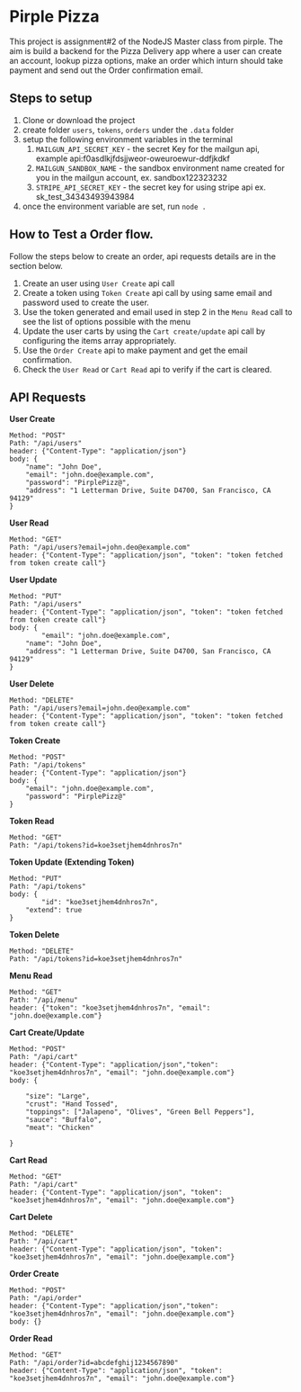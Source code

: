 # Pirple Pizza

This project is assignment#2 of the NodeJS Master class from pirple. The aim is build a backend for the Pizza Delivery app where a user can create an account, lookup pizza options, make an order which inturn should take payment and send out the Order confirmation email.

## Steps to setup

1. Clone or download the project
2. create folder `users`, `tokens`, `orders` under the `.data` folder
3. setup the following environment variables in the terminal
   1. `MAILGUN_API_SECRET_KEY` - the secret Key for the mailgun api, example api:f0asdlkjfdsjjweor-oweuroewur-ddfjkdkf
   2. `MAILGUN_SANDBOX_NAME` - the sandbox environment name created for you in the mailgun account, ex. sandbox122323232
   3. `STRIPE_API_SECRET_KEY` - the secret key for using stripe api ex. sk_test_34343493943984
4. once the environment variable are set, run `node .`

## How to Test a Order flow.

Follow the steps below to create an order, api requests details are in the section below.

1. Create an user using `User Create` api call
2. Create a token using `Token Create` api call by using same email and password used to create the user.
3. Use the token generated and email used in step 2 in the `Menu Read` call to see the list of options possible with the menu
4. Update the user carts by using the `Cart create/update` api call by configuring the items array appropriately.
5. Use the `Order Create` api to make payment and get the email confirmation.
6. Check the `User Read` or `Cart Read` api to verify if the cart is cleared.

## API Requests

**User Create**
```
Method: "POST"
Path: "/api/users"
header: {"Content-Type": "application/json"}
body: {
	"name": "John Doe",
	"email": "john.doe@example.com",
	"password": "PirplePizz@",
	"address": "1 Letterman Drive, Suite D4700, San Francisco, CA 94129"
}
```

**User Read**
```
Method: "GET"
Path: "/api/users?email=john.deo@example.com"
header: {"Content-Type": "application/json", "token": "token fetched from token create call"}
```

**User Update**
```
Method: "PUT"
Path: "/api/users"
header: {"Content-Type": "application/json", "token": "token fetched from token create call"}
body: {
        "email": "john.doe@example.com",
	"name": "John Doe",
	"address": "1 Letterman Drive, Suite D4700, San Francisco, CA 94129"
}
```

**User Delete**
```
Method: "DELETE"
Path: "/api/users?email=john.deo@example.com"
header: {"Content-Type": "application/json", "token": "token fetched from token create call"}
```

**Token Create**
```
Method: "POST"
Path: "/api/tokens"
header: {"Content-Type": "application/json"}
body: {
	"email": "john.doe@example.com",
	"password": "PirplePizz@"
}
```

**Token Read**
```
Method: "GET"
Path: "/api/tokens?id=koe3setjhem4dnhros7n"
```

**Token Update (Extending Token)**
```
Method: "PUT"
Path: "/api/tokens"
body: {
        "id": "koe3setjhem4dnhros7n",
	"extend": true
}
```

**Token Delete**
```
Method: "DELETE"
Path: "/api/tokens?id=koe3setjhem4dnhros7n"
```

**Menu Read**
```
Method: "GET"
Path: "/api/menu"
header: {"token": "koe3setjhem4dnhros7n", "email": "john.doe@example.com"}
```

**Cart Create/Update**
```
Method: "POST"
Path: "/api/cart"
header: {"Content-Type": "application/json","token": "koe3setjhem4dnhros7n", "email": "john.doe@example.com"}
body: {
		
	"size": "Large",
	"crust": "Hand Tossed",
	"toppings": ["Jalapeno", "Olives", "Green Bell Peppers"],
	"sauce": "Buffalo",
	"meat": "Chicken"
		
}
```

**Cart Read**
```
Method: "GET"
Path: "/api/cart"
header: {"Content-Type": "application/json", "token": "koe3setjhem4dnhros7n", "email": "john.doe@example.com"}
```

**Cart Delete**
```
Method: "DELETE"
Path: "/api/cart"
header: {"Content-Type": "application/json", "token": "koe3setjhem4dnhros7n", "email": "john.doe@example.com"}
```

**Order Create**
```
Method: "POST"
Path: "/api/order"
header: {"Content-Type": "application/json","token": "koe3setjhem4dnhros7n", "email": "john.doe@example.com"}
body: {}
```

**Order Read**
```
Method: "GET"
Path: "/api/order?id=abcdefghij1234567890"
header: {"Content-Type": "application/json", "token": "koe3setjhem4dnhros7n", "email": "john.doe@example.com"}
```
